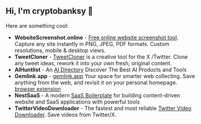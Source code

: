 ## Hi, I'm cryptobanksy 👋

Here are something cool:

- **WebsiteScreenshot.online** - [Free online website screenshot tool](https://websitescreenshot.online/). Capture any site instantly in PNG, JPEG, PDF formats. Custom resolutions, mobile & desktop views.
- **TweetCloner** - [TweetCloner](https://tweetcloner.com) is a creative tool for the X /Twitter. Clone any tweet ideas, rework it into your own fresh, original content.
- **AIHuntlist** - An [AI Directory](https://aihuntlist.com) Discover The Best AI Products and Tools
- **Gemlink.app** - [gemlink.app](https://gemlink.app) Your space for smarter web collecting. Save anything from the web, and revisit it on your personal homepage. [browser extension](https://chromewebstore.google.com/detail/gemlink-your-space-for-sm/pickcibaiaapcbobgbjgmomocmcdpmmn)
- **NestSaaS** - A modern [SaaS Boilerplate](https://nestsaas.com) for building content-driven website and SaaS applications with powerful tools
- **TwitterVideoDownloader** - The fastest and most reliable [Twitter Video Downloader](https://twittervideodownloader.top/). Save videos from Twitter/X.

<!--
**ShawnHacks/ShawnHacks** is a ✨ _special_ ✨ repository because its `README.md` (this file) appears on your GitHub profile.

Here are some ideas to get you started:

- 🔭 I’m currently working on ...
- 🌱 I’m currently learning ...
- 👯 I’m looking to collaborate on ...
- 🤔 I’m looking for help with ...
- 💬 Ask me about ...
- 📫 How to reach me: ...
- 😄 Pronouns: ...
- ⚡ Fun fact: ...
-->
